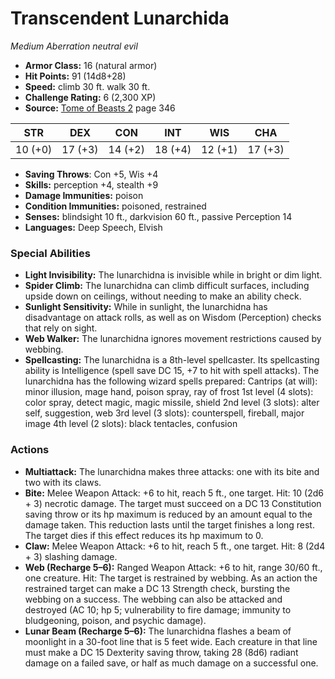# Transcendent Lunarchida

*Medium* *Aberration* *neutral evil*

- **Armor Class:** 16 (natural armor)
- **Hit Points:** 91 (14d8+28)
- **Speed:** climb 30 ft. walk 30 ft.
- **Challenge Rating:** 6 (2,300 XP)
- **Source:** [Tome of Beasts 2](https://koboldpress.com/kpstore/product/tome-of-beasts-2-for-5th-edition) page 346

| STR | DEX | CON | INT | WIS | CHA |
| --- | --- | --- | --- | --- | --- |
| 10 (+0) | 17 (+3) | 14 (+2) | 18 (+4) | 12 (+1) | 17 (+3) |

- **Saving Throws**: Con +5, Wis +4
- **Skills:** perception +4, stealth +9
- **Damage Immunities:** poison
- **Condition Immunities:** poisoned, restrained
- **Senses:** blindsight 10 ft., darkvision 60 ft., passive Perception 14
- **Languages:** Deep Speech, Elvish
### Special Abilities
- **Light Invisibility:** The lunarchidna is invisible while in bright or dim light.
- **Spider Climb:** The lunarchidna can climb difficult surfaces, including upside down on ceilings, without needing to make an ability check.
- **Sunlight Sensitivity:** While in sunlight, the lunarchidna has disadvantage on attack rolls, as well as on Wisdom (Perception) checks that rely on sight.
- **Web Walker:** The lunarchidna ignores movement restrictions caused by webbing.
- **Spellcasting:** The lunarchidna is a 8th-level spellcaster. Its spellcasting ability is Intelligence (spell save DC 15, +7 to hit with spell attacks). The lunarchidna has the following wizard spells prepared:
Cantrips (at will): minor illusion, mage hand, poison spray, ray of frost
1st level (4 slots): color spray, detect magic, magic missile, shield
2nd level (3 slots): alter self, suggestion, web
3rd level (3 slots): counterspell, fireball, major image
4th level (2 slots): black tentacles, confusion
### Actions
- **Multiattack:** The lunarchidna makes three attacks: one with its bite and two with its claws.
- **Bite:** Melee Weapon Attack: +6 to hit, reach 5 ft., one target. Hit: 10 (2d6 + 3) necrotic damage. The target must succeed on a DC 13 Constitution saving throw or its hp maximum is reduced by an amount equal to the damage taken. This reduction lasts until the target finishes a long rest. The target dies if this effect reduces its hp maximum to 0.
- **Claw:** Melee Weapon Attack: +6 to hit, reach 5 ft., one target. Hit: 8 (2d4 + 3) slashing damage.
- **Web (Recharge 5–6):** Ranged Weapon Attack: +6 to hit, range 30/60 ft., one creature. Hit: The target is restrained by webbing. As an action the restrained target can make a DC 13 Strength check, bursting the webbing on a success. The webbing can also be attacked and destroyed (AC 10; hp 5; vulnerability to fire damage; immunity to bludgeoning, poison, and psychic damage).
- **Lunar Beam (Recharge 5–6):** The lunarchidna flashes a beam of moonlight in a 30-foot line that is 5 feet wide. Each creature in that line must make a DC 15 Dexterity saving throw, taking 28 (8d6) radiant damage on a failed save, or half as much damage on a successful one.


